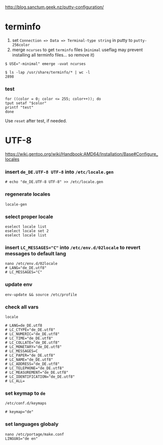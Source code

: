 http://blog.sanctum.geek.nz/putty-configuration/

# terminfo

1. set ``Connection => Data => Terminal-type string`` in putty to ``putty-256color``
2. merge ``ncurses`` to get ``terminfo`` files
    (``minimal`` useflag may prevent installing all terminfo files... so remove it)

````
$ USE="-minimal" emerge -uvat ncurses

$ ls -lap /usr/share/terminfo/* | wc -l
2898
````

### test

````
for ((color = 0; color <= 255; color++)); do
tput setaf "$color"
printf "test"
done

````

Use ``reset`` after test, if needed.


# UTF-8

https://wiki.gentoo.org/wiki/Handbook:AMD64/Installation/Base#Configure_locales

### insert ``de_DE.UTF-8 UTF-8`` into ``/etc/locale.gen``
````
# echo "de_DE.UTF-8 UTF-8" >> /etc/locale.gen
````

### regenerate locales
````
locale-gen
````

### select proper locale
````
eselect locale list
eselect locale set 2
eselect locale list
````

### insert ``LC_MESSAGES="C"`` into ``/etc/env.d/02locale`` to revert messages to default lang
````
nano /etc/env.d/02locale
# LANG="de_DE.utf8"
# LC_MESSAGES="C"

````

### update env
````
env-update && source /etc/profile
````

### check all vars
````
locale

# LANG=de_DE.utf8
# LC_CTYPE="de_DE.utf8"
# LC_NUMERIC="de_DE.utf8"
# LC_TIME="de_DE.utf8"
# LC_COLLATE="de_DE.utf8"
# LC_MONETARY="de_DE.utf8"
# LC_MESSAGES=C
# LC_PAPER="de_DE.utf8"
# LC_NAME="de_DE.utf8"
# LC_ADDRESS="de_DE.utf8"
# LC_TELEPHONE="de_DE.utf8"
# LC_MEASUREMENT="de_DE.utf8"
# LC_IDENTIFICATION="de_DE.utf8"
# LC_ALL=
````


### set keymap to ``de``
````
/etc/conf.d/keymaps

# keymap="de"
````

### set languages globaly
````
nano /etc/portage/make.conf
LINGUAS="de en"
````

